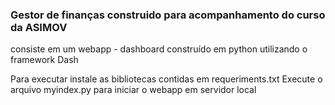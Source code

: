 ### Gestor de finanças construido para acompanhamento do curso da ASIMOV
consiste em um webapp - dashboard construído em python utilizando o framework Dash

Para executar instale as bibliotecas contidas em requeriments.txt
Execute o arquivo myindex.py para iniciar o webapp em servidor local


